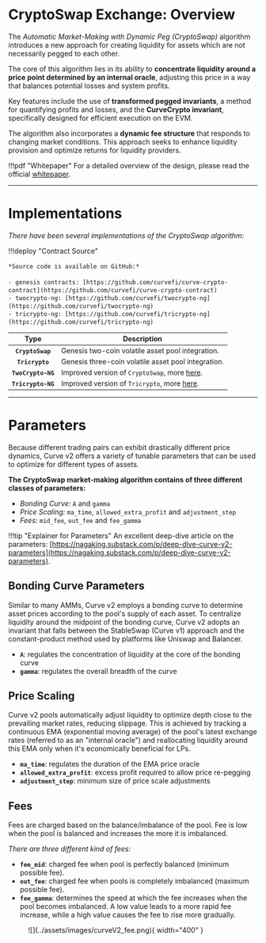 <h1>CryptoSwap Exchange: Overview</h1>

The *Automatic Market-Making with Dynamic Peg (CryptoSwap)* algorithm introduces a new approach for creating liquidity for assets which are not necessarily pegged to each other.

The core of this algorithm lies in its ability to **concentrate liquidity around a price point determined by an internal oracle**, adjusting this price in a way that balances potential losses and system profits. 

Key features include the use of **transformed pegged invariants**, a method for quantifying profits and losses, and the **CurveCrypto invariant**, specifically designed for efficient execution on the EVM. 

The algorithm also incorporates a **dynamic fee structure** that responds to changing market conditions. This approach seeks to enhance liquidity provision and optimize returns for liquidity providers.

!!!pdf "Whitepaper"
    For a detailed overview of the design, please read the official [whitepaper](../assets/pdf/crypto-pools-paper.pdf).


---


# **Implementations**

*There have been several implementations of the CryptoSwap algorithm:*

!!!deploy "Contract Source"

    *Source code is available on GitHub:*
    
    - genesis contracts: [https://github.com/curvefi/curve-crypto-contract](https://github.com/curvefi/curve-crypto-contract)
    - twocrypto-ng: [https://github.com/curvefi/twocrypto-ng](https://github.com/curvefi/twocrypto-ng)
    - tricrypto-ng: [https://github.com/curvefi/tricrypto-ng](https://github.com/curvefi/tricrypto-ng)


| Type               | Description                                                            |
| :----------------: | ---------------------------------------------------------------------- |
| **`CryptoSwap`**   | Genesis two-coin volatile asset pool integration.                      |
| **`Tricrypto`**    | Genesis three-coin volatile asset pool integration.                    |
| **`TwoCrypto-NG`** | Improved version of `CryptoSwap`, more [here](./twocrypto-ng/overview.md). |
| **`Tricrypto-NG`** | Improved version of `Tricrypto`, more [here](./tricrypto-ng/overview.md).  |


---


# **Parameters**

Because different trading pairs can exhibit drastically different price dynamics, Curve v2 offers a variety of tunable parameters that can be used to optimize for different types of assets.

**The CryptoSwap market-making algorithm contains of three different classes of parameters:**

- *Bonding Curve:* `A` and `gamma`  
- *Price Scaling:* `ma_time`, `allowed_extra_profit` and `adjustment_step`  
- *Fees:* `mid_fee`, `out_fee` and `fee_gamma`

!!!tip "Explainer for Parameters"
    An excellent deep-dive article on the parameters: [https://nagaking.substack.com/p/deep-dive-curve-v2-parameters](https://nagaking.substack.com/p/deep-dive-curve-v2-parameters).


## **Bonding Curve Parameters**
Similar to many AMMs, Curve v2 employs a bonding curve to determine asset prices according to the pool's supply of each asset. To centralize liquidity around the midpoint of the bonding curve, Curve v2 adopts an invariant that falls between the StableSwap (Curve v1) approach and the constant-product method used by platforms like Uniswap and Balancer.

- **`A`**: regulates the concentration of liquidity at the core of the bonding curve
- **`gamma`**: regulates the overall breadth of the curve


## **Price Scaling**
Curve v2 pools automatically adjust liquidity to optimize depth close to the prevailing market rates, reducing slippage. This is achieved by tracking a continuous EMA (exponential moving average) of the pool's latest exchange rates (referred to as an "internal oracle") and reallocating liquidity around this EMA only when it's economically beneficial for LPs.

- **`ma_time`**: regulates the duration of the EMA price oracle
- **`allowed_extra_profit`**: excess profit required to allow price re-pegging
- **`adjustment_step`**: minimum size of price scale adjustments


## **Fees**
Fees are charged based on the balance/imbalance of the pool. Fee is low when the pool is balanced and increases the more it is imbalanced.

*There are three different kind of fees:*

- **`fee_mid`**: charged fee when pool is perfectly balanced (minimum possible fee).  
- **`out_fee`**: charged fee when pools is completely imbalanced (maximum possible fee).
- **`fee_gamma`**: determines the speed at which the fee increases when the pool becomes imbalanced. A low value leads to a more rapid fee increase, while a high value causes the fee to rise more gradually.


<figure markdown>
  ![](../assets/images/curveV2_fee.png){ width="400" }
  <figcaption></figcaption>
</figure>